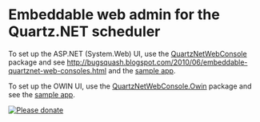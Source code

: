 # Embeddable web admin for the Quartz.NET scheduler

To set up the ASP.NET (System.Web) UI, use the [QuartzNetWebConsole](https://www.nuget.org/packages/QuartzNetWebConsole/) package and see http://bugsquash.blogspot.com/2010/06/embeddable-quartznet-web-consoles.html and the [sample app](https://github.com/mausch/QuartzNetWebConsole/tree/master/SampleApp).

To set up the OWIN UI, use the [QuartzNetWebConsole.Owin](https://www.nuget.org/packages/QuartzNetWebConsole.Owin) package and see the [sample app](https://github.com/mausch/QuartzNetWebConsole/blob/master/SampleApp.Owin/Program.cs#L42).

[![Please donate](http://www.pledgie.com/campaigns/11244.png)](http://www.pledgie.com/campaigns/11244)
